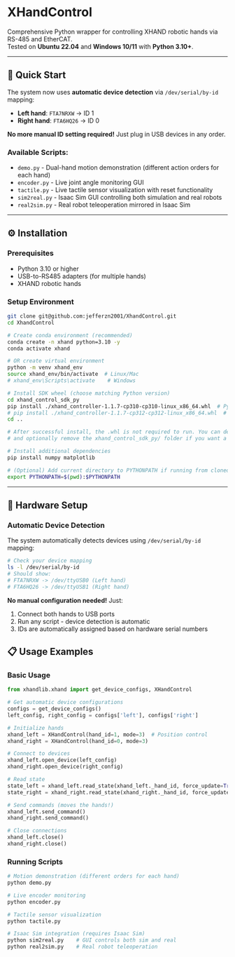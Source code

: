 # XHandControl

Comprehensive Python wrapper for controlling XHAND robotic hands via RS-485 and EtherCAT.  
Tested on **Ubuntu 22.04** and **Windows 10/11** with **Python 3.10+**.

---

## 🚀 Quick Start

The system now uses **automatic device detection** via `/dev/serial/by-id` mapping:
- **Left hand**: `FTA7NRXW` → ID 1
- **Right hand**: `FTA6HQ26` → ID 0

**No more manual ID setting required!** Just plug in USB devices in any order.

### Available Scripts:
- `demo.py` - Dual-hand motion demonstration (different action orders for each hand)
- `encoder.py` - Live joint angle monitoring GUI
- `tactile.py` - Live tactile sensor visualization with reset functionality
- `sim2real.py` - Isaac Sim GUI controlling both simulation and real robots
- `real2sim.py` - Real robot teleoperation mirrored in Isaac Sim

---

## ⚙️ Installation

### Prerequisites
- Python 3.10 or higher
- USB-to-RS485 adapters (for multiple hands)
- XHAND robotic hands

### Setup Environment

```bash
git clone git@github.com:jefferzn2001/XhandControl.git
cd XhandControl

# Create conda environment (recommended)
conda create -n xhand python=3.10 -y
conda activate xhand

# OR create virtual environment
python -m venv xhand_env
source xhand_env/bin/activate  # Linux/Mac
# xhand_env\Scripts\activate    # Windows

# Install SDK wheel (choose matching Python version)
cd xhand_control_sdk_py
pip install ./xhand_controller-1.1.7-cp310-cp310-linux_x86_64.whl  # Python 3.10 on Linux x86_64
# pip install ./xhand_controller-1.1.7-cp312-cp312-linux_x86_64.whl  # Python 3.12
cd ..

# After successful install, the .whl is not required to run. You can delete it
# and optionally remove the xhand_control_sdk_py/ folder if you want a lean repo.

# Install additional dependencies
pip install numpy matplotlib

# (Optional) Add current directory to PYTHONPATH if running from cloned repo
export PYTHONPATH=$(pwd):$PYTHONPATH
```

---

## 🔧 Hardware Setup

### Automatic Device Detection

The system automatically detects devices using `/dev/serial/by-id` mapping:

```bash
# Check your device mapping
ls -l /dev/serial/by-id
# Should show:
# FTA7NRXW -> /dev/ttyUSB0 (Left hand)
# FTA6HQ26 -> /dev/ttyUSB1 (Right hand)
```

**No manual configuration needed!** Just:
1. Connect both hands to USB ports
2. Run any script - device detection is automatic
3. IDs are automatically assigned based on hardware serial numbers



## 📋 Usage Examples

### Basic Usage
```python
from xhandlib.xhand import get_device_configs, XHandControl

# Get automatic device configurations
configs = get_device_configs()
left_config, right_config = configs['left'], configs['right']

# Initialize hands
xhand_left = XHandControl(hand_id=1, mode=3)  # Position control
xhand_right = XHandControl(hand_id=0, mode=3)

# Connect to devices
xhand_left.open_device(left_config)
xhand_right.open_device(right_config)

# Read state
state_left = xhand_left.read_state(xhand_left._hand_id, force_update=True)
state_right = xhand_right.read_state(xhand_right._hand_id, force_update=True)

# Send commands (moves the hands!)
xhand_left.send_command()
xhand_right.send_command()

# Close connections
xhand_left.close()
xhand_right.close()
```

### Running Scripts
```bash
# Motion demonstration (different orders for each hand)
python demo.py

# Live encoder monitoring
python encoder.py

# Tactile sensor visualization
python tactile.py

# Isaac Sim integration (requires Isaac Sim)
python sim2real.py    # GUI controls both sim and real
python real2sim.py    # Real robot teleoperation
```
